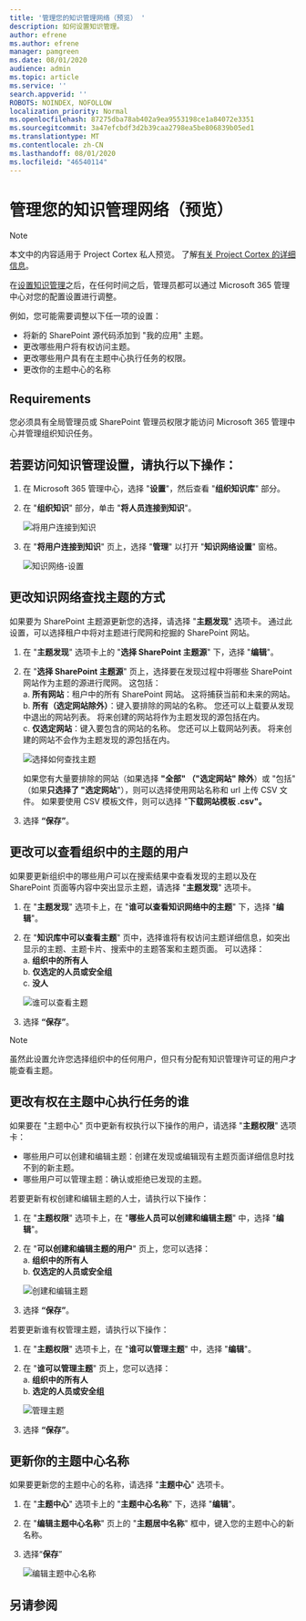 ```yaml
---
title: '管理您的知识管理网络（预览） '
description: 如何设置知识管理。
author: efrene
ms.author: efrene
manager: pamgreen
ms.date: 08/01/2020
audience: admin
ms.topic: article
ms.service: ''
search.appverid: ''
ROBOTS: NOINDEX, NOFOLLOW
localization_priority: Normal
ms.openlocfilehash: 87275dba78ab402a9ea9553198ce1a84072e3351
ms.sourcegitcommit: 3a47efcbdf3d2b39caa2798ea5be806839b05ed1
ms.translationtype: MT
ms.contentlocale: zh-CN
ms.lasthandoff: 08/01/2020
ms.locfileid: "46540114"
---
```

# <a name="manage-your-knowledge-management-network-preview"></a>管理您的知识管理网络（预览）

> [!Note] 
> 本文中的内容适用于 Project Cortex 私人预览。 了解[有关 Project Cortex 的详细信息](https://aka.ms/projectcortex)。


在[设置知识管理](set-up-knowledge-network.md)之后，在任何时间之后，管理员都可以通过 Microsoft 365 管理中心对您的配置设置进行调整。

例如，您可能需要调整以下任一项的设置：
- 将新的 SharePoint 源代码添加到 "我的应用" 主题。
- 更改哪些用户将有权访问主题。
- 更改哪些用户具有在主题中心执行任务的权限。
- 更改你的主题中心的名称


## <a name="requirements"></a>Requirements 
您必须具有全局管理员或 SharePoint 管理员权限才能访问 Microsoft 365 管理中心并管理组织知识任务。


## <a name="to-access-knowledge-management-settings"></a>若要访问知识管理设置，请执行以下操作：

1. 在 Microsoft 365 管理中心，选择 "**设置**"，然后查看 "**组织知识库**" 部分。
2. 在 "**组织知识**" 部分，单击 "**将人员连接到知识**"。<br/>

    ![将用户连接到知识](../media/content-understanding/admin-org-knowledge-options.png) </br>

3. 在 "**将用户连接到知识**" 页上，选择 "**管理**" 以打开 "**知识网络设置**" 窗格。<br/>

    ![知识网络-设置](../media/content-understanding/knowledge-network-settings.png) </br>

## <a name="change-how-the-knowledge-network-can-find-topics"></a>更改知识网络查找主题的方式

如果要为 SharePoint 主题源更新您的选择，请选择 "**主题发现**" 选项卡。 通过此设置，可以选择租户中将对主题进行爬网和挖掘的 SharePoint 网站。

1. 在 "**主题发现**" 选项卡上的 "**选择 SharePoint 主题源**" 下，选择 "**编辑**"。
2. 在 "**选择 SharePoint 主题源**" 页上，选择要在发现过程中将哪些 SharePoint 网站作为主题的源进行爬网。 这包括：</br>
    a. **所有网站**：租户中的所有 SharePoint 网站。 这将捕获当前和未来的网站。</br>
    b. **所有（选定网站除外）**：键入要排除的网站的名称。  您还可以上载要从发现中退出的网站列表。 将来创建的网站将作为主题发现的源包括在内。 </br>
    c. **仅选定网站**：键入要包含的网站的名称。 您还可以上载网站列表。 将来创建的网站不会作为主题发现的源包括在内。 </br>

    ![选择如何查找主题](../media/content-understanding/k-manage-select-topic-source.png) </br>
   
    如果您有大量要排除的网站（如果选择 **"全部" （"选定网站" 除外**）或 "包括" （如果**只选择了 "选定网站**"），则可以选择使用网站名称和 url 上传 CSV 文件。 如果要使用 CSV 模板文件，则可以选择 "**下载网站模板 .csv"。**

3. 选择 **“保存”**。

##  <a name="change-who-can-see-topics-in-your-organization"></a>更改可以查看组织中的主题的用户

如果要更新组织中的哪些用户可以在搜索结果中查看发现的主题以及在 SharePoint 页面等内容中突出显示主题，请选择 "**主题发现**" 选项卡。

1. 在 "**主题发现**" 选项卡上，在 "**谁可以查看知识网络中的主题**" 下，选择 "**编辑**"。
2. 在 "**知识库中可以查看主题**" 页中，选择谁将有权访问主题详细信息，如突出显示的主题、主题卡片、搜索中的主题答案和主题页面。 可以选择：</br>
    a. **组织中的所有人**</br>
    b. **仅选定的人员或安全组**</br>
    c. **没人**</br>

    ![谁可以查看主题](../media/content-understanding/k-manage-who-can-see-topics.png) </br> 
3. 选择 **“保存”**。  
 
> [!Note] 
> 虽然此设置允许您选择组织中的任何用户，但只有分配有知识管理许可证的用户才能查看主题。

## <a name="change-who-has-permissions-to-do-tasks-on-the-topic-center"></a>更改有权在主题中心执行任务的谁

如果要在 "主题中心" 页中更新有权执行以下操作的用户，请选择 "**主题权限**" 选项卡：

- 哪些用户可以创建和编辑主题：创建在发现或编辑现有主题页面详细信息时找不到的新主题。
- 哪些用户可以管理主题：确认或拒绝已发现的主题。

若要更新有权创建和编辑主题的人士，请执行以下操作：

1. 在 "**主题权限**" 选项卡上，在 "**哪些人员可以创建和编辑主题**" 中，选择 "**编辑**"。</br>
2. 在 "**可以创建和编辑主题的用户**" 页上，您可以选择：</br>
    a. **组织中的所有人**</br>
    b. **仅选定的人员或安全组**</br>

    ![创建和编辑主题](../media/content-understanding/k-manage-who-can-create-and-edit.png) </br> 

3. 选择 **“保存”**。</br>

若要更新谁有权管理主题，请执行以下操作：

1. 在 "**主题权限**" 选项卡上，在 "**谁可以管理主题**" 中，选择 "**编辑**"。</br>
2. 在 "**谁可以管理主题**" 页上，您可以选择：</br>
    a. **组织中的所有人**</br>
    b. **选定的人员或安全组**</br>

    ![管理主题](../media/content-understanding/k-manage-who-can-manage-topics.png) </br> 

3. 选择 **“保存”**。</br>


##  <a name="update-your-topic-center-name"></a>更新你的主题中心名称

如果要更新您的主题中心的名称，请选择 "**主题中心**" 选项卡。 

1. 在 "**主题中心**" 选项卡上的 "**主题中心名称**" 下，选择 "**编辑**"。
2. 在 "**编辑主题中心名称**" 页上的 "**主题居中名称**" 框中，键入您的主题中心的新名称。
3. 选择“**保存**”

    ![编辑主题中心名称](../media/content-understanding/manage-topic-center-name.png) </br> 











## <a name="see-also"></a>另请参阅



  






